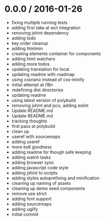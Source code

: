 
0.0.0 / 2016-01-26
==================

  * fixing multiple running tests
  * adding first take at wct integration
  * removing jshint dependency
  * adding todo
  * key order cleanup
  * adding htmlmin
  * creating elements container for components
  * adding html watchers
  * adding more todos
  * updating translation for local
  * updating readme with roadmap
  * using cssnano instead of css-minify
  * initial attempt at i18n
  * redefining dist directories
  * updating readme
  * using latest version of polybuild
  * removing jshint and jscs, adding eslint
  * Update README.md
  * Update README.md
  * tracking thoughts
  * first pass at polybuild
  * clean up
  * useref with sourcemaps
  * adding useref
  * more es6 goodness
  * adding readme for though safe keeping
  * adding watch tasks
  * adding browser sync
  * adding javascript code style
  * adding jshint to scripts
  * adding styles autoprefixing and minification
  * cleaning up naming of assets
  * cleaning up demo seed components
  * remove use strict
  * adding font support
  * adding sourcemaps
  * adding uglify
  * initial commit
